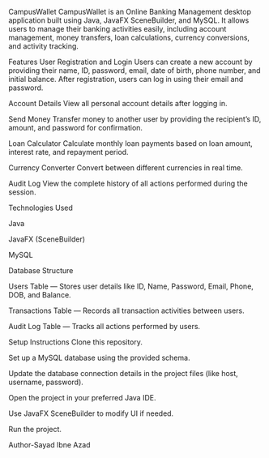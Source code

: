 CampusWallet
CampusWallet is an Online Banking Management desktop application built using Java, JavaFX SceneBuilder, and MySQL.
It allows users to manage their banking activities easily, including account management, money transfers, loan calculations, currency conversions, and activity tracking.

Features
User Registration and Login
Users can create a new account by providing their name, ID, password, email, date of birth, phone number, and initial balance. After registration, users can log in using their email and password.

Account Details
View all personal account details after logging in.

Send Money
Transfer money to another user by providing the recipient’s ID, amount, and password for confirmation.

Loan Calculator
Calculate monthly loan payments based on loan amount, interest rate, and repayment period.

Currency Converter
Convert between different currencies in real time.

Audit Log
View the complete history of all actions performed during the session.

Technologies Used

Java

JavaFX (SceneBuilder)

MySQL

Database Structure

Users Table — Stores user details like ID, Name, Password, Email, Phone, DOB, and Balance.

Transactions Table — Records all transaction activities between users.

Audit Log Table — Tracks all actions performed by users.

Setup Instructions
Clone this repository.

Set up a MySQL database using the provided schema.

Update the database connection details in the project files (like host, username, password).

Open the project in your preferred Java IDE.

Use JavaFX SceneBuilder to modify UI if needed.

Run the project.

Author-Sayad Ibne Azad
